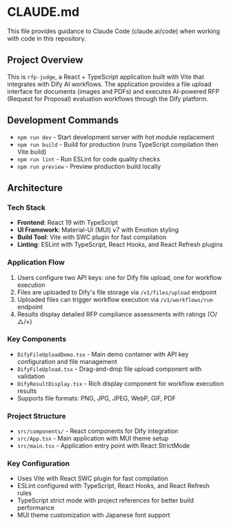 # CLAUDE.md

This file provides guidance to Claude Code (claude.ai/code) when working with code in this repository.

## Project Overview

This is `rfp-judge`, a React + TypeScript application built with Vite that integrates with Dify AI workflows. The application provides a file upload interface for documents (images and PDFs) and executes AI-powered RFP (Request for Proposal) evaluation workflows through the Dify platform.

## Development Commands

- `npm run dev` - Start development server with hot module replacement
- `npm run build` - Build for production (runs TypeScript compilation then Vite build)
- `npm run lint` - Run ESLint for code quality checks
- `npm run preview` - Preview production build locally

## Architecture

### Tech Stack
- **Frontend**: React 19 with TypeScript
- **UI Framework**: Material-UI (MUI) v7 with Emotion styling
- **Build Tool**: Vite with SWC plugin for fast compilation
- **Linting**: ESLint with TypeScript, React Hooks, and React Refresh plugins

### Application Flow
1. Users configure two API keys: one for Dify file upload, one for workflow execution
2. Files are uploaded to Dify's file storage via `/v1/files/upload` endpoint
3. Uploaded files can trigger workflow execution via `/v1/workflows/run` endpoint
4. Results display detailed RFP compliance assessments with ratings (○/△/×)

### Key Components
- `DifyFileUploadDemo.tsx` - Main demo container with API key configuration and file management
- `DifyFileUpload.tsx` - Drag-and-drop file upload component with validation
- `DifyResultDisplay.tsx` - Rich display component for workflow execution results
- Supports file formats: PNG, JPG, JPEG, WebP, GIF, PDF

### Project Structure
- `src/components/` - React components for Dify integration
- `src/App.tsx` - Main application with MUI theme setup
- `src/main.tsx` - Application entry point with React StrictMode

### Key Configuration
- Uses Vite with React SWC plugin for fast compilation
- ESLint configured with TypeScript, React Hooks, and React Refresh rules
- TypeScript strict mode with project references for better build performance
- MUI theme customization with Japanese font support